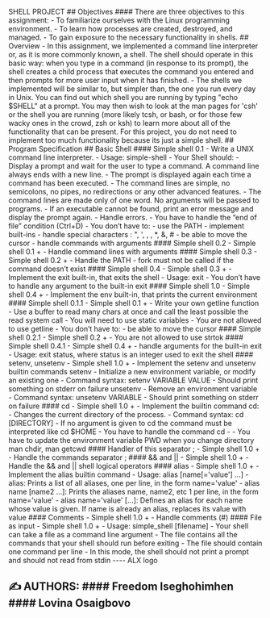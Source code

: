 SHELL PROJECT ## Objectives #### There are three objectives to this assignment: - To familiarize ourselves with the Linux programming environment. - To learn how processes are created, destroyed, and managed. - To gain exposure to the necessary functionality in shells. ## Overview - In this assignment, we implemented a command line interpreter or, as it is more commonly known, a shell. The shell should operate in this basic way: when you type in a command (in response to its prompt), the shell creates a child process that executes the command you entered and then prompts for more user input when it has finished. - The shells we implemented will be similar to, but simpler than, the one you run every day in Unix. You can find out which shell you are running by typing "echo $SHELL" at a prompt. You may then wish to look at the man pages for 'csh' or the shell you are running (more likely tcsh, or bash, or for those few wacky ones in the crowd, zsh or ksh) to learn more about all of the functionality that can be present. For this project, you do not need to implement too much functionality because its just a simple shell. ## Program Specification ## Basic Shell #### Simple shell 0.1 - Write a UNIX command line interpreter. - Usage: simple-shell - Your Shell should: - Display a prompt and wait for the user to type a command. A command line always ends with a new line. - The prompt is displayed again each time a command has been executed. - The command lines are simple, no semicolons, no pipes, no redirections or any other advanced features. - The command lines are made only of one word. No arguments will be passed to programs. - If an executable cannot be found, print an error message and display the prompt again. - Handle errors. - You have to handle the “end of file” condition (Ctrl+D) - You don’t have to: - use the PATH - implement built-ins - handle special characters : ", ', , \, *, &, # - be able to move the cursor - handle commands with arguments #### Simple shell 0.2 - Simple shell 0.1 + - Handle command lines with arguments #### Simple shell 0.3 - Simple shell 0.2 + - Handle the PATH - fork must not be called if the command doesn’t exist #### Simple shell 0.4 - Simple shell 0.3 + - Implement the exit built-in, that exits the shell - Usage: exit - You don’t have to handle any argument to the built-in exit #### Simple shell 1.0 - Simple shell 0.4 + - Implement the env built-in, that prints the current environment #### Simple shell 0.1.1 - Simple shell 0.1 + - Write your own getline function - Use a buffer to read many chars at once and call the least possible the read system call - You will need to use static variables - You are not allowed to use getline - You don’t have to: - be able to move the cursor #### Simple shell 0.2.1 - Simple shell 0.2 + - You are not allowed to use strtok #### Simple shell 0.4.1 - Simple shell 0.4 + - handle arguments for the built-in exit - Usage: exit status, where status is an integer used to exit the shell #### setenv, unsetenv - Simple shell 1.0 + - Implement the setenv and unsetenv builtin commands setenv - Initialize a new environment variable, or modify an existing one - Command syntax: setenv VARIABLE VALUE - Should print something on stderr on failure unsetenv - Remove an environment variable - Command syntax: unsetenv VARIABLE - Should print something on stderr on failure #### cd - Simple shell 1.0 + - Implement the builtin command cd: - Changes the current directory of the process. - Command syntax: cd [DIRECTORY] - If no argument is given to cd the command must be interpreted like cd $HOME - You have to handle the command cd - - You have to update the environment variable PWD when you change directory man chdir, man getcwd #### Handler of this separator ; - Simple shell 1.0 + - Handle the commands separator ; #### && and || - Simple shell 1.0 + - Handle the && and || shell logical operators #### alias - Simple shell 1.0 + - Implement the alias builtin command - Usage: alias [name[='value'] ...] - alias: Prints a list of all aliases, one per line, in the form name='value' - alias name [name2 ...]: Prints the aliases name, name2, etc 1 per line, in the form name='value' - alias name='value' [...]: Defines an alias for each name whose value is given. If name is already an alias, replaces its value with value #### Comments - Simple shell 1.0 + - Handle comments (#) #### File as input - Simple shell 1.0 + - Usage: simple_shell [filename] - Your shell can take a file as a command line argument - The file contains all the commands that your shell should run before exiting - The file should contain one command per line - In this mode, the shell should not print a prompt and should not read from stdin ----
ALX logo
## ✍️ AUTHORS: #### Freedom Iseghohimhen #### Lovina Osaigbovo
